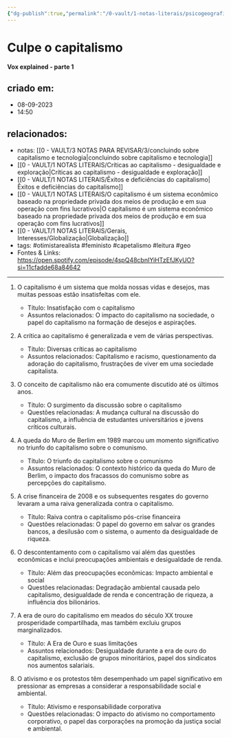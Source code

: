 ```yaml
---
{"dg-publish":true,"permalink":"/0-vault/1-notas-literais/psicogeografia/blame-capitalism/","tags":["geo","meta","capetalismo"],"dgHomeLink":true,"dgShowLocalGraph":true,"dgShowFileTree":true,"dgEnableSearch":true}
---
```


# Culpe o capitalismo
**Vox explained - parte 1**

## criado em: 
- 08-09-2023
- 14:50
## relacionados:
- notas: [[0 - VAULT/3 NOTAS PARA REVISAR/3/concluindo sobre capitalismo e tecnologia\|concluindo sobre capitalismo e tecnologia]]
- [[0 - VAULT/1 NOTAS LITERAIS/Críticas ao capitalismo - desigualdade e exploração\|Críticas ao capitalismo - desigualdade e exploração]]
- [[0 - VAULT/1 NOTAS LITERAIS/Êxitos e deficiências do capitalismo\|Êxitos e deficiências do capitalismo]]
- [[0 - VAULT/1 NOTAS LITERAIS/O capitalismo é um sistema econômico baseado na propriedade privada dos meios de produção e em sua operação com fins lucrativos\|O capitalismo é um sistema econômico baseado na propriedade privada dos meios de produção e em sua operação com fins lucrativos]]
- [[0 - VAULT/1 NOTAS LITERAIS/Gerais, Interesses/Globalização\|Globalização]]
- tags: #otimistarealista #feministo #capetalismo #leitura #geo
- Fontes & Links: https://open.spotify.com/episode/4spQ48cbnIYiHTzEfJKyUO?si=11cfadde68a84642
---

1. O capitalismo é um sistema que molda nossas vidas e desejos, mas muitas pessoas estão insatisfeitas com ele.
   - Título: Insatisfação com o capitalismo
   - Assuntos relacionados: O impacto do capitalismo na sociedade, o papel do capitalismo na formação de desejos e aspirações.

2. A crítica ao capitalismo é generalizada e vem de várias perspectivas.
   - Título: Diversas críticas ao capitalismo
   - Assuntos relacionados: Capitalismo e racismo, questionamento da adoração do capitalismo, frustrações de viver em uma sociedade capitalista.

3. O conceito de capitalismo não era comumente discutido até os últimos anos.
   - Título: O surgimento da discussão sobre o capitalismo
   - Questões relacionadas: A mudança cultural na discussão do capitalismo, a influência de estudantes universitários e jovens críticos culturais.

4. A queda do Muro de Berlim em 1989 marcou um momento significativo no triunfo do capitalismo sobre o comunismo.
   - Título: O triunfo do capitalismo sobre o comunismo
   - Assuntos relacionados: O contexto histórico da queda do Muro de Berlim, o impacto dos fracassos do comunismo sobre as percepções do capitalismo.

5. A crise financeira de 2008 e os subsequentes resgates do governo levaram a uma raiva generalizada contra o capitalismo.
   - Título: Raiva contra o capitalismo pós-crise financeira
   - Questões relacionadas: O papel do governo em salvar os grandes bancos, a desilusão com o sistema, o aumento da desigualdade de riqueza.

6. O descontentamento com o capitalismo vai além das questões econômicas e inclui preocupações ambientais e desigualdade de renda.
   - Título: Além das preocupações econômicas: Impacto ambiental e social
   - Questões relacionadas: Degradação ambiental causada pelo capitalismo, desigualdade de renda e concentração de riqueza, a influência dos bilionários.

7. A era de ouro do capitalismo em meados do século XX trouxe prosperidade compartilhada, mas também excluiu grupos marginalizados.
   - Título: A Era de Ouro e suas limitações
   - Assuntos relacionados: Desigualdade durante a era de ouro do capitalismo, exclusão de grupos minoritários, papel dos sindicatos nos aumentos salariais.

8. O ativismo e os protestos têm desempenhado um papel significativo em pressionar as empresas a considerar a responsabilidade social e ambiental.
   - Título: Ativismo e responsabilidade corporativa
   - Questões relacionadas: O impacto do ativismo no comportamento corporativo, o papel das corporações na promoção da justiça social e ambiental.